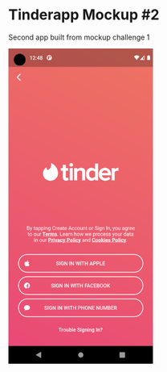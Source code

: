 # Tinderapp Mockup #2

Second app built from mockup challenge 1

<img src="./screenshots/app_002.png" width="288" alt="Tinderapp mockup on flutter"/>
